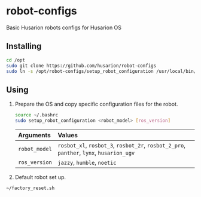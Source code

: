 # robot-configs

Basic Husarion robots configs for Husarion OS

## Installing

```bash
cd /opt
sudo git clone https://github.com/husarion/robot-configs
sudo ln -s /opt/robot-configs/setup_robot_configuration /usr/local/bin/setup_robot_configuration
```

## Using

1. Prepare the OS and copy specific configuration files for the robot.

    ```bash
    source ~/.bashrc
    sudo setup_robot_configuration <robot_model> [ros_version]
    ```

    | Arguments         | Values                                   |
    | :--------------- | :------------------------------------------------- |
    | `robot_model`    | `rosbot_xl`, `rosbot_3`, `rosbot_2r`, `rosbot_2_pro`, `panther`, `lynx`, `husarion_ugv` |
    | `ros_version`    | `jazzy`, `humble`, `noetic` |

2. Default robot set up.

```bash
~/factory_reset.sh
```
